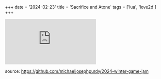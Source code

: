 +++
date = '2024-02-23'
title = 'Sacrifice and Atone'
tags = ['lua', 'love2d']
+++

<iframe frameborder="0" src="https://itch.io/embed/2534240" class="itch-wrapper"><a href="https://purdy.itch.io/2024-winter-game-jam">Sacrifice and Atone by mikepurdy</a></iframe>

source: https://github.com/michaeljosephpurdy/2024-winter-game-jam
